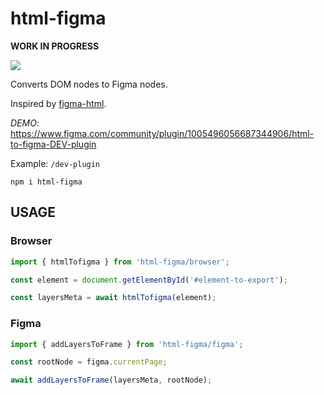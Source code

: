 # html-figma

**WORK IN PROGRESS**

![](https://s3-alpha-sig.figma.com/plugins/1005496056687344906/20022/399cc0cb-16e8-404b-b546-414cada784c8-cover?Expires=1630886400&Signature=Nbz0-5O19TeWqidtT42D9wSso8wXEqrhkY8oQ9cBE9aehp4plxzeEXTuHXlBEOi6~85psa1Fr~t6ofvgT1T2QzZLnqaCm6DOjHqdOtG05qXaniN8ptD0zNPWvzCWvEaTLcJvbEZ3hufcITGEOiO~kDg94r~zXKxDkOrKhnFS4YyBfIwd-wm54oHipTvbjhVqnSZwDUGk6ycFuv13ZWD5qAe8-p8qnkWZtu5K~bluHDMPPsD8iKzYoYYjJEBOU4M3NvP~gtNltqJxFTk8bvI3AUtsDKgdyvJY7aJwb1SGEqGq9B1MYxB0EKsIXg6cjgeeyHYgJJVpTWYheHB92b3Hgw__&Key-Pair-Id=APKAINTVSUGEWH5XD5UA)

Converts DOM nodes to Figma nodes.

Inspired by [figma-html](https://github.com/BuilderIO/figma-html).

*DEMO*: https://www.figma.com/community/plugin/1005496056687344906/html-to-figma-DEV-plugin

Example: `/dev-plugin`

```npm i html-figma```

## USAGE

### Browser
```js
import { htmlTofigma } from 'html-figma/browser';

const element = document.getElementById('#element-to-export');

const layersMeta = await htmlTofigma(element);
```

### Figma
```js
import { addLayersToFrame } from 'html-figma/figma';

const rootNode = figma.currentPage;

await addLayersToFrame(layersMeta, rootNode);
```
